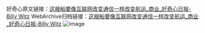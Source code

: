 好奇心原文链接：[这艘船要像互联网改变通信一样改变航运_商业_好奇心日报-Billy Witz](https://www.qdaily.com/articles/3518.html)
WebArchive归档链接：[这艘船要像互联网改变通信一样改变航运_商业_好奇心日报-Billy Witz](http://web.archive.org/web/20190623152357/https://www.qdaily.com/articles/3518.html)
![image](http://ww3.sinaimg.cn/large/007d5XDply1g3vbc6fwi3j30u0586npd)
